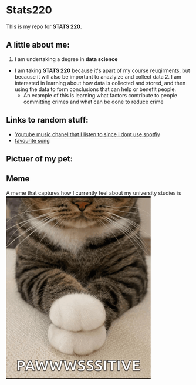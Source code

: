 # Stats220

This is my repo for **STATS 220**. 

## A little about me:

1. I am undertaking a degree in **data science** 
- I am taking **STATS 220** because it's apart of my course reuqirments, but because it will also be important to anazlyize and collect data
  2.  I am interested in learning about how data is collected and stored, and then using the data to form conclusions that can help or benefit people.
  -  An example of this is learning what factors contribute to people committing crimes and what can be done to reduce crime

## Links to random stuff:
- [Youtube music chanel that I listen to since i dont use spotfiy](https://www.youtube.com/@amazingmelody) 
- [favourite song](https://www.youtube.com/watch?v=Kcz2BnDpUpA)

## Pictuer of my pet:


## Meme

A meme that captures how I currently feel about my university studies is ![](https://github.com/CCW1231/stats220/blob/main/cat-dad%20joke.gif)
